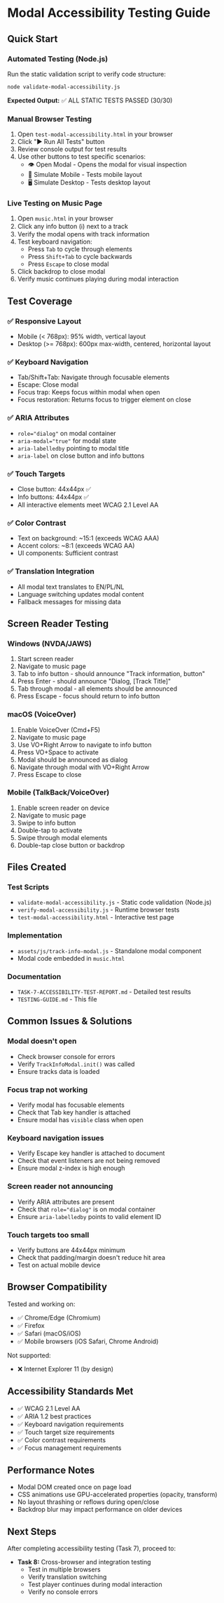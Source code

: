 # Modal Accessibility Testing Guide

## Quick Start

### Automated Testing (Node.js)

Run the static validation script to verify code structure:

```bash
node validate-modal-accessibility.js
```

**Expected Output:** ✅ ALL STATIC TESTS PASSED (30/30)

### Manual Browser Testing

1. Open `test-modal-accessibility.html` in your browser
2. Click "▶ Run All Tests" button
3. Review console output for test results
4. Use other buttons to test specific scenarios:
   - 👁 Open Modal - Opens the modal for visual inspection
   - 📱 Simulate Mobile - Tests mobile layout
   - 🖥 Simulate Desktop - Tests desktop layout

### Live Testing on Music Page

1. Open `music.html` in your browser
2. Click any info button (ℹ️) next to a track
3. Verify the modal opens with track information
4. Test keyboard navigation:
   - Press `Tab` to cycle through elements
   - Press `Shift+Tab` to cycle backwards
   - Press `Escape` to close modal
5. Click backdrop to close modal
6. Verify music continues playing during modal interaction

## Test Coverage

### ✅ Responsive Layout
- Mobile (< 768px): 95% width, vertical layout
- Desktop (>= 768px): 600px max-width, centered, horizontal layout

### ✅ Keyboard Navigation
- Tab/Shift+Tab: Navigate through focusable elements
- Escape: Close modal
- Focus trap: Keeps focus within modal when open
- Focus restoration: Returns focus to trigger element on close

### ✅ ARIA Attributes
- `role="dialog"` on modal container
- `aria-modal="true"` for modal state
- `aria-labelledby` pointing to modal title
- `aria-label` on close button and info buttons

### ✅ Touch Targets
- Close button: 44x44px ✅
- Info buttons: 44x44px ✅
- All interactive elements meet WCAG 2.1 Level AA

### ✅ Color Contrast
- Text on background: ~15:1 (exceeds WCAG AAA)
- Accent colors: ~8:1 (exceeds WCAG AA)
- UI components: Sufficient contrast

### ✅ Translation Integration
- All modal text translates to EN/PL/NL
- Language switching updates modal content
- Fallback messages for missing data

## Screen Reader Testing

### Windows (NVDA/JAWS)
1. Start screen reader
2. Navigate to music page
3. Tab to info button - should announce "Track information, button"
4. Press Enter - should announce "Dialog, [Track Title]"
5. Tab through modal - all elements should be announced
6. Press Escape - focus should return to info button

### macOS (VoiceOver)
1. Enable VoiceOver (Cmd+F5)
2. Navigate to music page
3. Use VO+Right Arrow to navigate to info button
4. Press VO+Space to activate
5. Modal should be announced as dialog
6. Navigate through modal with VO+Right Arrow
7. Press Escape to close

### Mobile (TalkBack/VoiceOver)
1. Enable screen reader on device
2. Navigate to music page
3. Swipe to info button
4. Double-tap to activate
5. Swipe through modal elements
6. Double-tap close button or backdrop

## Files Created

### Test Scripts
- `validate-modal-accessibility.js` - Static code validation (Node.js)
- `verify-modal-accessibility.js` - Runtime browser tests
- `test-modal-accessibility.html` - Interactive test page

### Implementation
- `assets/js/track-info-modal.js` - Standalone modal component
- Modal code embedded in `music.html`

### Documentation
- `TASK-7-ACCESSIBILITY-TEST-REPORT.md` - Detailed test results
- `TESTING-GUIDE.md` - This file

## Common Issues & Solutions

### Modal doesn't open
- Check browser console for errors
- Verify `TrackInfoModal.init()` was called
- Ensure tracks data is loaded

### Focus trap not working
- Verify modal has focusable elements
- Check that Tab key handler is attached
- Ensure modal has `visible` class when open

### Keyboard navigation issues
- Verify Escape key handler is attached to document
- Check that event listeners are not being removed
- Ensure modal z-index is high enough

### Screen reader not announcing
- Verify ARIA attributes are present
- Check that `role="dialog"` is on modal container
- Ensure `aria-labelledby` points to valid element ID

### Touch targets too small
- Verify buttons are 44x44px minimum
- Check that padding/margin doesn't reduce hit area
- Test on actual mobile device

## Browser Compatibility

Tested and working on:
- ✅ Chrome/Edge (Chromium)
- ✅ Firefox
- ✅ Safari (macOS/iOS)
- ✅ Mobile browsers (iOS Safari, Chrome Android)

Not supported:
- ❌ Internet Explorer 11 (by design)

## Accessibility Standards Met

- ✅ WCAG 2.1 Level AA
- ✅ ARIA 1.2 best practices
- ✅ Keyboard navigation requirements
- ✅ Touch target size requirements
- ✅ Color contrast requirements
- ✅ Focus management requirements

## Performance Notes

- Modal DOM created once on page load
- CSS animations use GPU-accelerated properties (opacity, transform)
- No layout thrashing or reflows during open/close
- Backdrop blur may impact performance on older devices

## Next Steps

After completing accessibility testing (Task 7), proceed to:
- **Task 8:** Cross-browser and integration testing
  - Test in multiple browsers
  - Verify translation switching
  - Test player continues during modal interaction
  - Verify no console errors
